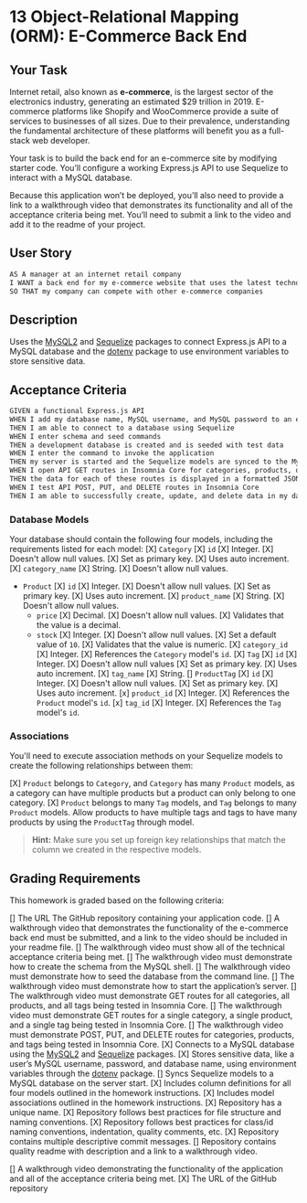 # 13 Object-Relational Mapping (ORM): E-Commerce Back End

## Your Task

Internet retail, also known as **e-commerce**, is the largest sector of the electronics industry, generating an estimated $29 trillion in 2019. E-commerce platforms like Shopify and WooCommerce provide a suite of services to businesses of all sizes. Due to their prevalence, understanding the fundamental architecture of these platforms will benefit you as a full-stack web developer.

Your task is to build the back end for an e-commerce site by modifying starter code. You’ll configure a working Express.js API to use Sequelize to interact with a MySQL database.

Because this application won’t be deployed, you’ll also need to provide a link to a walkthrough video that demonstrates its functionality and all of the acceptance criteria being met. You’ll need to submit a link to the video and add it to the readme of your project.

## User Story

```md
AS A manager at an internet retail company
I WANT a back end for my e-commerce website that uses the latest technologies
SO THAT my company can compete with other e-commerce companies
```

## Description

Uses the [MySQL2](https://www.npmjs.com/package/mysql2) and [Sequelize](https://www.npmjs.com/package/sequelize) packages to connect Express.js API to a MySQL database and the [dotenv](https://www.npmjs.com/package/dotenv) package to use environment variables to store sensitive data.

## Acceptance Criteria

```md
GIVEN a functional Express.js API
WHEN I add my database name, MySQL username, and MySQL password to an environment variable file
THEN I am able to connect to a database using Sequelize
WHEN I enter schema and seed commands
THEN a development database is created and is seeded with test data
WHEN I enter the command to invoke the application
THEN my server is started and the Sequelize models are synced to the MySQL database
WHEN I open API GET routes in Insomnia Core for categories, products, or tags
THEN the data for each of these routes is displayed in a formatted JSON
WHEN I test API POST, PUT, and DELETE routes in Insomnia Core
THEN I am able to successfully create, update, and delete data in my database
```

### Database Models

Your database should contain the following four models, including the requirements listed for each model:
[X] `Category`
  [X] `id`
    [X] Integer.
    [X] Doesn't allow null values.
    [X] Set as primary key.
    [X] Uses auto increment.
  [X] `category_name`
    [X] String.
    [X] Doesn't allow null values.
* `Product`
  [X] `id`
    [X] Integer.
    [X] Doesn't allow null values.
    [X] Set as primary key.
    [X] Uses auto increment.
  [X] `product_name`
    [X] String.
    [X] Doesn't allow null values.
  * `price`
    [X] Decimal.
    [X] Doesn't allow null values.
    [X] Validates that the value is a decimal.
  * `stock`
    [X] Integer.
    [X] Doesn't allow null values.
    [X] Set a default value of `10`.
    [X] Validates that the value is numeric.
  [X] `category_id`
    [X] Integer.
    [X] References the `Category` model's `id`.
[X] `Tag`
  [X] `id`
    [X] Integer.
    [X] Doesn't allow null values
    [X] Set as primary key.
    [X] Uses auto increment.
  [X] `tag_name`
    [X] String.
[] `ProductTag`
  [X] `id`
    [X] Integer.
    [X] Doesn't allow null values.
    [X] Set as primary key.
    [X] Uses auto increment.
  [x] `product_id`
    [X] Integer.
    [X] References the `Product` model's `id`.
  [x] `tag_id`
    [X] Integer.
    [X] References the `Tag` model's `id`.

### Associations

You'll need to execute association methods on your Sequelize models to create the following relationships between them:

[X] `Product` belongs to `Category`, and `Category` has many `Product` models, as a category can have multiple products but a product can only belong to one category.
[X] `Product` belongs to many `Tag` models, and `Tag` belongs to many `Product` models. Allow products to have multiple tags and tags to have many products by using the `ProductTag` through model.
> **Hint:** Make sure you set up foreign key relationships that match the column we created in the respective models.

## Grading Requirements

This homework is graded based on the following criteria: 

[] The URL The GitHub repository containing your application code.
[] A walkthrough video that demonstrates the functionality of the e-commerce back end must be submitted, and a link to the video should be included in your readme file.
[] The walkthrough video must show all of the technical acceptance criteria being met.
[] The walkthrough video must demonstrate how to create the schema from the MySQL shell.
[] The walkthrough video must demonstrate how to seed the database from the command line.
[] The walkthrough video must demonstrate how to start the application’s server.
[] The walkthrough video must demonstrate GET routes for all categories, all products, and all tags being tested in Insomnia Core.
[] The walkthrough video must demonstrate GET routes for a single category, a single product, and a single tag being tested in Insomnia Core.
[] The walkthrough video must demonstrate POST, PUT, and DELETE routes for categories, products, and tags being tested in Insomnia Core.
  [X] Connects to a MySQL database using the [MySQL2](https://www.npmjs.com/package/mysql) and [Sequelize](https://www.npmjs.com/package/sequelize) packages.
  [X] Stores sensitive data, like a user’s MySQL username, password, and database name, using environment variables through the [dotenv](https://www.npmjs.com/package/dotenv) package.
  [] Syncs Sequelize models to a MySQL database on the server start.
  [X] Includes column definitions for all four models outlined in the homework instructions.
  [X] Includes model associations outlined in the homework instructions.
[X] Repository has a unique name.
[X] Repository follows best practices for file structure and naming conventions.
[X] Repository follows best practices for class/id naming conventions, indentation, quality comments, etc.
[X] Repository contains multiple descriptive commit messages.
[] Repository contains quality readme with description and a link to a walkthrough video.

[] A walkthrough video demonstrating the functionality of the application and all of the acceptance criteria being met.
[X] The URL of the GitHub repository